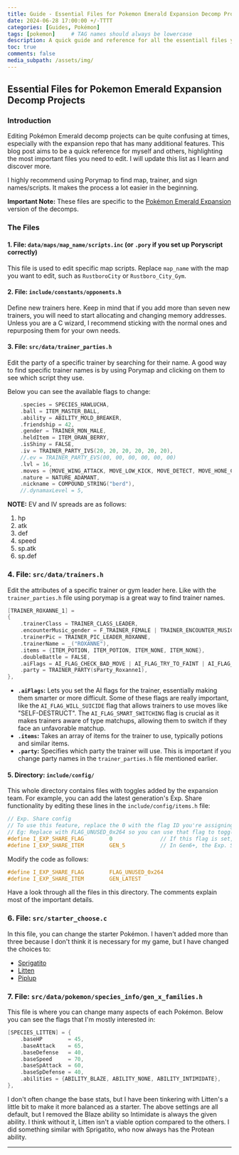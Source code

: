 ```yaml
---
title: Guide - Essential Files for Pokemon Emerald Expansion Decomp Projects
date: 2024-06-28 17:00:00 +/-TTTT
categories: [Guides, Pokémon]
tags: [pokemon]     # TAG names should always be lowercase
description: A quick guide and reference for all the essentiall files you need when editing a pokemon emerald decompilation.
toc: true
comments: false
media_subpath: /assets/img/
---
```


## Essential Files for Pokemon Emerald Expansion Decomp Projects

### Introduction

Editing Pokémon Emerald decomp projects can be quite confusing at times, especially with the expansion repo that has many additional features. This blog post aims to be a quick reference for myself and others, highlighting the most important files you need to edit. I will update this list as I learn and discover more.

I highly recommend using Porymap to find map, trainer, and sign names/scripts. It makes the process a lot easier in the beginning.

**Important Note:** These files are specific to the [Pokémon Emerald Expansion](https://github.com/rh-hideout/pokeemerald-expansion) version of the decomps.

### The Files

#### 1. File: `data/maps/map_name/scripts.inc` (or `.pory` if you set up Poryscript correctly)
This file is used to edit specific map scripts. Replace `map_name` with the map you want to edit, such as `RustboroCity` or `Rustboro_City_Gym`.

#### 2. File: `include/constants/opponents.h`
Define new trainers here. Keep in mind that if you add more than seven new trainers, you will need to start allocating and changing memory addresses. Unless you are a C wizard, I recommend sticking with the normal ones and repurposing them for your own needs.

#### 3. File: `src/data/trainer_parties.h`
Edit the party of a specific trainer by searching for their name. A good way to find specific trainer names is by using Porymap and clicking on them to see which script they use.

Below you can see the available flags to change:

```c
    .species = SPECIES_HAWLUCHA,
    .ball = ITEM_MASTER_BALL,
    .ability = ABILITY_MOLD_BREAKER,
    .friendship = 42,
    .gender = TRAINER_MON_MALE,
    .heldItem = ITEM_ORAN_BERRY,
    .isShiny = FALSE,
    .iv = TRAINER_PARTY_IVS(20, 20, 20, 20, 20, 20),
    //.ev = TRAINER_PARTY_EVS(00, 00, 00, 00, 00, 00)
    .lvl = 16,
    .moves = {MOVE_WING_ATTACK, MOVE_LOW_KICK, MOVE_DETECT, MOVE_HONE_CLAWS},
    .nature = NATURE_ADAMANT,
    .nickname = COMPOUND_STRING("berd"),
    //.dynamaxLevel = 5,
```

__NOTE:__ EV and IV spreads are as follows:
1. hp
2. atk
3. def
4. speed
5. sp.atk
6. sp.def

### 4. File: `src/data/trainers.h`
Edit the attributes of a specific trainer or gym leader here. Like with the `trainer_parties.h` file using porymap is a great way to find trainer names.

```c
[TRAINER_ROXANNE_1] =
{
    .trainerClass = TRAINER_CLASS_LEADER,
    .encounterMusic_gender = F_TRAINER_FEMALE | TRAINER_ENCOUNTER_MUSIC_FEMALE,
    .trainerPic = TRAINER_PIC_LEADER_ROXANNE,
    .trainerName = _("ROXANNE"),
    .items = {ITEM_POTION, ITEM_POTION, ITEM_NONE, ITEM_NONE},
    .doubleBattle = FALSE,
    .aiFlags = AI_FLAG_CHECK_BAD_MOVE | AI_FLAG_TRY_TO_FAINT | AI_FLAG_CHECK_VIABILITY | AI_FLAG_SMART_SWITCHING | AI_FLAG_WILL_SUICIDE,
    .party = TRAINER_PARTY(sParty_Roxanne1),
},
```

- **`.aiFlags`:** Lets you set the AI flags for the trainer, essentially making them smarter or more difficult. Some of these flags are really important, like the `AI_FLAG_WILL_SUICIDE` flag that allows trainers to use moves like "SELF-DESTRUCT". The `AI_FLAG_SMART_SWITCHING` flag is crucial as it makes trainers aware of type matchups, allowing them to switch if they face an unfavorable matchup.
- **`.items`:** Takes an array of items for the trainer to use, typically potions and similar items.
- **`.party`:** Specifies which party the trainer will use. This is important if you change party names in the `trainer_parties.h` file mentioned earlier.

#### 5. Directory: `include/config/`
This whole directory contains files with toggles added by the expansion team. For example, you can add the latest generation's Exp. Share functionality by editing these lines in the `include/config/items.h` file:

```c
// Exp. Share config
// To use this feature, replace the 0 with the flag ID you're assigning it to.
// Eg: Replace with FLAG_UNUSED_0x264 so you can use that flag to toggle the feature.
#define I_EXP_SHARE_FLAG        0               // If this flag is set, every Pokémon in the party will gain experience, regardless if they participated in the battle or not.
#define I_EXP_SHARE_ITEM        GEN_5           // In Gen6+, the Exp. Share was changed from a held item to a Key item that toggles the effect described above.
```

Modify the code as follows:

```c
#define I_EXP_SHARE_FLAG        FLAG_UNUSED_0x264
#define I_EXP_SHARE_ITEM        GEN_LATEST
```

Have a look through all the files in this directory. The comments explain most of the important details.

### 6. File: `src/starter_choose.c`

In this file, you can change the starter Pokémon. I haven't added more than three because I don't think it is necessary for my game, but I have changed the choices to:
- [Sprigatito](https://bulbapedia.bulbagarden.net/wiki/Sprigatito_(Pok%C3%A9mon))
- [Litten](https://bulbapedia.bulbagarden.net/wiki/Litten_(Pok%C3%A9mon))
- [Piplup](https://bulbapedia.bulbagarden.net/wiki/Piplup_(Pok%C3%A9mon))

### 7. File: `src/data/pokemon/species_info/gen_x_families.h`

This file is where you can change many aspects of each Pokémon. Below you can see the flags that I'm mostly interested in:

```c
[SPECIES_LITTEN] = {
    .baseHP        = 45,
    .baseAttack    = 65,
    .baseDefense   = 40,
    .baseSpeed     = 70,
    .baseSpAttack  = 60,
    .baseSpDefense = 40,
    .abilities = {ABILITY_BLAZE, ABILITY_NONE, ABILITY_INTIMIDATE},
},
```

I don't often change the base stats, but I have been tinkering with Litten's a little bit to make it more balanced as a starter. The above settings are all default, but I removed the Blaze ability so Intimidate is always the given ability. I think without it, Litten isn't a viable option compared to the others. I did something similar with Sprigatito, who now always has the Protean ability.

---
